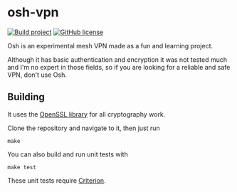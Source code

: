 # osh-vpn
[![Build project](https://github.com/hoot-w00t/osh-vpn/actions/workflows/build.yml/badge.svg)](https://github.com/hoot-w00t/osh-vpn/actions/workflows/build.yml) [![GitHub license](https://img.shields.io/github/license/hoot-w00t/osh-vpn)](https://github.com/hoot-w00t/osh-vpn/blob/main/LICENSE)

Osh is an experimental mesh VPN made as a fun and learning project.

Although it has basic authentication and encryption it was not tested much and I'm no expert in those fields, so if you are looking for a reliable and safe VPN, don't use Osh.

## Building
It uses the [OpenSSL library](https://www.openssl.org/) for all cryptography work.

Clone the repository and navigate to it, then just run
```
make
```

You can also build and run unit tests with
```
make test
```
These unit tests require [Criterion](https://github.com/Snaipe/Criterion).